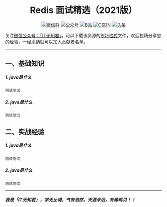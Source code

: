 <h1 align="center">Redis 面试精选（2021版）</h1>
<p align="center">
<p align="center">
  <a href="https://img-blog.csdnimg.cn/20201222174505289.jpg" target="_blank"><img src="https://img.shields.io/badge/weChat-微信群-blue.svg" alt="微信群"></a>
  <a href="https://img-blog.csdnimg.cn/20201222174505289.jpg" target="_blank"><img src="https://img.shields.io/badge/%E5%85%AC%E4%BC%97%E5%8F%B7-IT无知君-green.svg" alt="公众号"></a>
  <a href="https://space.bilibili.com/616743906"><img src="https://img.shields.io/badge/bilibili-哔哩哔哩-critical" alt="B站"></a>
  <a href="https://jiming.blog.csdn.net" target="_blank"><img src="https://img.shields.io/badge/csdn-CSDN-important.svg" alt="CSDN"></a>
  <a href="https://www.toutiao.com/c/user/token/MS4wLjABAAAAXazl8Yq1wrLrYs4PwJiudL4bbm-9ClLU4P-RuUZHKQ0/" target="_blank"><img src="https://img.shields.io/badge/toutiao-%E5%A4%B4%E6%9D%A1-red.svg" alt="头条"></a>
</p>

关注[微信公众号：「IT无知君」](https://img-blog.csdnimg.cn/20201222174505289.jpg)，可以下载该资源的[PDF格式]()文件，欢迎投稿分享您的经验，一经采纳就可以加入贡献者名单。

---
## 一、基础知识

##### 1. java是什么
    测试测试
##### 2. java是什么
    测试测试

## 二、实战经验
##### 1. java是什么
    测试测试
##### 2. java是什么
    测试测试

---
 ##### 我是「IT无知君」，学无止境，气有浩然，天涯未远，有缘再见！！

